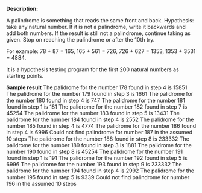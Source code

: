 **Description:**

A palindrome is something that reads the same front and back.
Hypothesis: take any natural number. If it is not a palindrome,
write it backwards and add both numbers. If the result is still not a palindrome,
continue taking as given. Stop on reaching the palindrome or after the 10th try.

For example: 78 + 87 = 165, 165 + 561 = 726, 726 + 627 = 1353, 1353 + 3531 = 4884.

It is a hypothesis testing program for the first 200 natural numbers as starting points.


**Sample result**
The palidrome for the number 178 found in step 4 is 15851
The palidrome for the number 179 found in step 3 is 1661
The palidrome for the number 180 found in step 4 is 747
The palidrome for the number 181 found in step 1 is 181
The palidrome for the number 182 found in step 7 is 45254
The palidrome for the number 183 found in step 5 is 13431
The palidrome for the number 184 found in step 4 is 2552
The palidrome for the number 185 found in step 4 is 4774
The palidrome for the number 186 found in step 4 is 6996
Could not find palindrome for number 187 in the assumed 10 steps
The palidrome for the number 188 found in step 8 is 233332
The palidrome for the number 189 found in step 3 is 1881
The palidrome for the number 190 found in step 8 is 45254
The palidrome for the number 191 found in step 1 is 191
The palidrome for the number 192 found in step 5 is 6996
The palidrome for the number 193 found in step 9 is 233332
The palidrome for the number 194 found in step 4 is 2992
The palidrome for the number 195 found in step 5 is 9339
Could not find palindrome for number 196 in the assumed 10 steps
